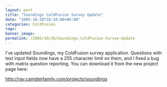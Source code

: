 ```yaml
---
layout: post
title: "Soundings ColdFusion Survey Update"
date: "2005-10-28T18:10:00+06:00"
categories: ColdFusion 
tags: 
banner_image: 
permalink: /2005/10/28/Soundings-ColdFusion-Survey-Update
---
```


I've updated Soundings, my ColdFusion survey application. Questions with text input fields now have a 255 character limit on them, and I fixed a bug with matrix question reporting. You can download it from the new project page here:

<a href="http://ray.camdenfamily.com/projects/soundings">http://ray.camdenfamily.com/projects/soundings</a>